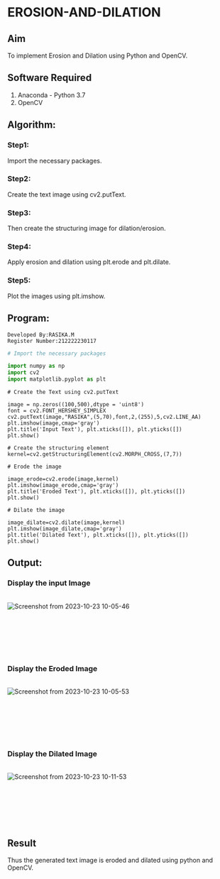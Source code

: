 # EROSION-AND-DILATION

## Aim
To implement Erosion and Dilation using Python and OpenCV.
## Software Required
1. Anaconda - Python 3.7
2. OpenCV
## Algorithm:

### Step1:
Import the necessary packages.

### Step2:
Create the text image using cv2.putText.

### Step3:
Then create the structuring image for dilation/erosion.

### Step4:
Apply erosion and dilation using plt.erode and plt.dilate.

### Step5:
Plot the images using plt.imshow.
 
## Program:
```
Developed By:RASIKA.M
Register Number:212222230117
```

``` Python
# Import the necessary packages

import numpy as np
import cv2
import matplotlib.pyplot as plt
```
```
# Create the Text using cv2.putText

image = np.zeros((100,500),dtype = 'uint8')
font = cv2.FONT_HERSHEY_SIMPLEX
cv2.putText(image,"RASIKA",(5,70),font,2,(255),5,cv2.LINE_AA)
plt.imshow(image,cmap='gray')
plt.title('Input Text'), plt.xticks([]), plt.yticks([])
plt.show()
```
```
# Create the structuring element
kernel=cv2.getStructuringElement(cv2.MORPH_CROSS,(7,7))
```
```
# Erode the image

image_erode=cv2.erode(image,kernel)
plt.imshow(image_erode,cmap='gray')
plt.title('Eroded Text'), plt.xticks([]), plt.yticks([])
plt.show()
```
```
# Dilate the image

image_dilate=cv2.dilate(image,kernel)
plt.imshow(image_dilate,cmap='gray')
plt.title('Dilated Text'), plt.xticks([]), plt.yticks([])
plt.show()
```



## Output:

### Display the input Image
<br>![Screenshot from 2023-10-23 10-05-46](https://github.com/rasika1206/EROSION-AND-DILATION/assets/124434806/13040324-4c6b-4203-a5e4-e840ec2aa96c)

<br>
<br>
<br>
<br>
<br>

### Display the Eroded Image
<br>![Screenshot from 2023-10-23 10-05-53](https://github.com/rasika1206/EROSION-AND-DILATION/assets/124434806/897caaa6-a7fe-4c2c-bb23-a729c4628719)

<br>
<br>
<br>
<br>
<br>

### Display the Dilated Image
<br>![Screenshot from 2023-10-23 10-11-53](https://github.com/rasika1206/EROSION-AND-DILATION/assets/124434806/3fd6110c-672a-42c2-8cf8-2fffbed71322)

<br>
<br>
<br>
<br>
<br>

## Result
Thus the generated text image is eroded and dilated using python and OpenCV.
